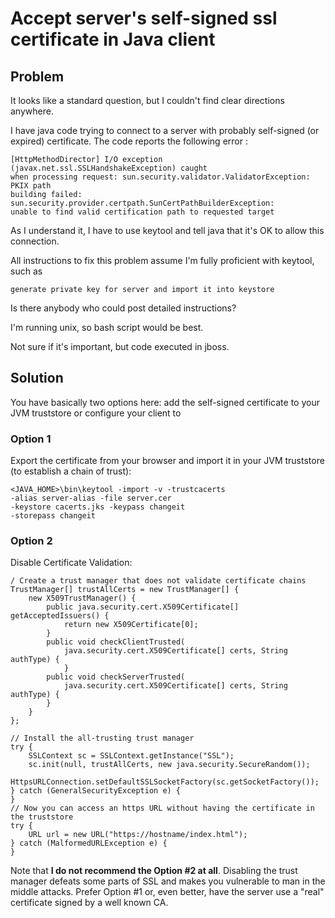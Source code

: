 # Accept server's self-signed ssl certificate in Java client

## Problem
It looks like a standard question, but I couldn't find clear directions anywhere.

I have java code trying to connect to a server with probably self-signed (or expired) certificate. The code reports the following error :

```
[HttpMethodDirector] I/O exception (javax.net.ssl.SSLHandshakeException) caught 
when processing request: sun.security.validator.ValidatorException: PKIX path 
building failed: sun.security.provider.certpath.SunCertPathBuilderException: 
unable to find valid certification path to requested target
```

As I understand it, I have to use keytool and tell java that it's OK to allow this connection.

All instructions to fix this problem assume I'm fully proficient with keytool, such as

    generate private key for server and import it into keystore

Is there anybody who could post detailed instructions?

I'm running unix, so bash script would be best.

Not sure if it's important, but code executed in jboss.

## Solution
You have basically two options here: add the self-signed certificate to your JVM truststore or configure your client to 

### Option 1

Export the certificate from your browser and import it in your JVM truststore (to establish a chain of trust):

```
<JAVA_HOME>\bin\keytool -import -v -trustcacerts
-alias server-alias -file server.cer
-keystore cacerts.jks -keypass changeit
-storepass changeit 
```

### Option 2
Disable Certificate Validation:
```
/ Create a trust manager that does not validate certificate chains
TrustManager[] trustAllCerts = new TrustManager[] { 
    new X509TrustManager() {     
        public java.security.cert.X509Certificate[] getAcceptedIssuers() { 
            return new X509Certificate[0];
        } 
        public void checkClientTrusted( 
            java.security.cert.X509Certificate[] certs, String authType) {
            } 
        public void checkServerTrusted( 
            java.security.cert.X509Certificate[] certs, String authType) {
        }
    } 
}; 

// Install the all-trusting trust manager
try {
    SSLContext sc = SSLContext.getInstance("SSL"); 
    sc.init(null, trustAllCerts, new java.security.SecureRandom()); 
    HttpsURLConnection.setDefaultSSLSocketFactory(sc.getSocketFactory());
} catch (GeneralSecurityException e) {
} 
// Now you can access an https URL without having the certificate in the truststore
try { 
    URL url = new URL("https://hostname/index.html"); 
} catch (MalformedURLException e) {
} 
```

Note that **I do not recommend the Option #2 at all**. Disabling the trust manager defeats some parts of SSL and makes you vulnerable to man in the middle attacks. Prefer Option #1 or, even better, have the server use a "real" certificate signed by a well known CA.